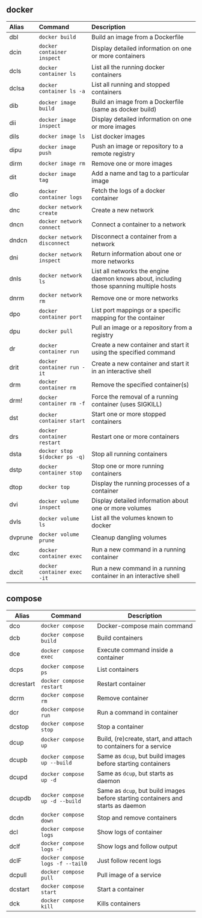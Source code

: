 ## docker

| Alias   | Command                       | Description                                                                              |
| :------ | :---------------------------- | :--------------------------------------------------------------------------------------- |
| dbl     | `docker build`                | Build an image from a Dockerfile                                                         |
| dcin    | `docker container inspect`    | Display detailed information on one or more containers                                   |
| dcls    | `docker container ls`         | List all the running docker containers                                                   |
| dclsa   | `docker container ls -a`      | List all running and stopped containers                                                  |
| dib     | `docker image build`          | Build an image from a Dockerfile (same as docker build)                                  |
| dii     | `docker image inspect`        | Display detailed information on one or more images                                       |
| dils    | `docker image ls`             | List docker images                                                                       |
| dipu    | `docker image push`           | Push an image or repository to a remote registry                                         |
| dirm    | `docker image rm`             | Remove one or more images                                                                |
| dit     | `docker image tag`            | Add a name and tag to a particular image                                                 |
| dlo     | `docker container logs`       | Fetch the logs of a docker container                                                     |
| dnc     | `docker network create`       | Create a new network                                                                     |
| dncn    | `docker network connect`      | Connect a container to a network                                                         |
| dndcn   | `docker network disconnect`   | Disconnect a container from a network                                                    |
| dni     | `docker network inspect`      | Return information about one or more networks                                            |
| dnls    | `docker network ls`           | List all networks the engine daemon knows about, including those spanning multiple hosts |
| dnrm    | `docker network rm`           | Remove one or more networks                                                              |
| dpo     | `docker container port`       | List port mappings or a specific mapping for the container                               |
| dpu     | `docker pull`                 | Pull an image or a repository from a registry                                            |
| dr      | `docker container run`        | Create a new container and start it using the specified command                          |
| drit    | `docker container run -it`    | Create a new container and start it in an interactive shell                              |
| drm     | `docker container rm`         | Remove the specified container(s)                                                        |
| drm!    | `docker container rm -f`      | Force the removal of a running container (uses SIGKILL)                                  |
| dst     | `docker container start`      | Start one or more stopped containers                                                     |
| drs     | `docker container restart`    | Restart one or more containers                                                           |
| dsta    | `docker stop $(docker ps -q)` | Stop all running containers                                                              |
| dstp    | `docker container stop`       | Stop one or more running containers                                                      |
| dtop    | `docker top`                  | Display the running processes of a container                                             |
| dvi     | `docker volume inspect`       | Display detailed information about one or more volumes                                   |
| dvls    | `docker volume ls`            | List all the volumes known to docker                                                     |
| dvprune | `docker volume prune`         | Cleanup dangling volumes                                                                 |
| dxc     | `docker container exec`       | Run a new command in a running container                                                 |
| dxcit   | `docker container exec -it`   | Run a new command in a running container in an interactive shell                         |

## compose

| Alias     | Command                          | Description                                                                      |
|-----------|----------------------------------|----------------------------------------------------------------------------------|
| dco       | `docker compose`                 | Docker-compose main command                                                      |
| dcb       | `docker compose build`           | Build containers                                                                 |
| dce       | `docker compose exec`            | Execute command inside a container                                               |
| dcps      | `docker compose ps`              | List containers                                                                  |
| dcrestart | `docker compose restart`         | Restart container                                                                |
| dcrm      | `docker compose rm`              | Remove container                                                                 |
| dcr       | `docker compose run`             | Run a command in container                                                       |
| dcstop    | `docker compose stop`            | Stop a container                                                                 |
| dcup      | `docker compose up`              | Build, (re)create, start, and attach to containers for a service                 |
| dcupb     | `docker compose up --build`      | Same as `dcup`, but build images before starting containers                      |
| dcupd     | `docker compose up -d`           | Same as `dcup`, but starts as daemon                                             |
| dcupdb    | `docker compose up -d --build`   | Same as `dcup`, but build images before starting containers and starts as daemon |
| dcdn      | `docker compose down`            | Stop and remove containers                                                       |
| dcl       | `docker compose logs`            | Show logs of container                                                           |
| dclf      | `docker compose logs -f`         | Show logs and follow output                                                      |
| dclF      | `docker compose logs -f --tail0` | Just follow recent logs                                                          |
| dcpull    | `docker compose pull`            | Pull image of a service                                                          |
| dcstart   | `docker compose start`           | Start a container                                                                |
| dck       | `docker compose kill`            | Kills containers                                                                 |
